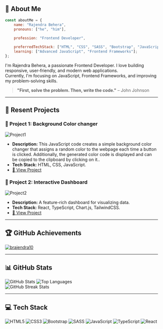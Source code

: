 ## 🚀 About Me

```javascript
const aboutMe = {
    name: "Rajendra Behera",
    pronouns: ["he", "him"],
    
    profession: "Frontend Developer",

    preferredTechStack: ["HTML", "CSS", "SASS", "Bootstrap", "JavaScript", "React"],
    learning: ["Advanced JavaScript", "Frontend Frameworks"];
};
```
I'm Rajendra Behera, a passionate Frontend Developer. I love building responsive, user-friendly, and modern web applications.  
Currently, I'm focusing on JavaScript, Frontend Frameworks, and improving my problem-solving skills.

> **"First, solve the problem. Then, write the code."** – John Johnson

---

## 📌 Resent Projects

### 🌟 Project 1: **Background Color changer**
![Project1](https://github.com/BRajendra10/JavaScript/blob/068c7592e05c63be5193d58b64dd020c06228cfc/Background%20color%20changer/Background_color_changer.png)
- **Description:** This JavaScript code creates a simple background color changer that assigns a random color to the webpage each time a button is clicked. Additionally, the generated color code is displayed and can be copied to the clipboard by clicking on it..
- **Tech Stack:** HTML, CSS, JavaScript.
- [🔗 View Project](https://github.com/BRajendra10/JavaScript/tree/main/Background%20color%20changer)

### 🚀 Project 2: **Interactive Dashboard**
![Project2](https://via.placeholder.com/600x300)
- **Description:** A feature-rich dashboard for visualizing data.
- **Tech Stack:** React, TypeScript, Chart.js, TailwindCSS.
- [🔗 View Project](https://github.com/BRajendra10/project2)

---

## 🏆 GitHub Achievements

<p align="left"> <a href="https://github.com/ryo-ma/github-profile-trophy"><img src="https://github-profile-trophy.vercel.app/?username=brajendra10" alt="brajendra10" /></a> </p>

---
## **📊 GitHub Stats**  

<div>
  <img src="https://github-readme-stats.vercel.app/api?username=BRajendra10&show_icons=true&theme=radical" alt="GitHub Stats"/>
  <img src="https://github-readme-stats.vercel.app/api/top-langs/?username=BRajendra10&layout=compact&theme=dracula" alt="Top Languages"/>
  <br>
  <img align="center" src="https://github-readme-streak-stats.herokuapp.com/?user=brajendra10&" alt="GitHub Streak Stats" />
</div>

---

## 💻 Tech Stack

![HTML5](https://img.shields.io/badge/html5-%23E34F26.svg?style=for-the-badge&logo=html5&logoColor=white) ![CSS3](https://img.shields.io/badge/css3-%231572B6.svg?style=for-the-badge&logo=css3&logoColor=white) ![Bootstrap](https://img.shields.io/badge/bootstrap-%23563D7C.svg?style=for-the-badge&logo=bootstrap&logoColor=white) ![SASS](https://img.shields.io/badge/SASS-hotpink.svg?style=for-the-badge&logo=SASS&logoColor=white) ![JavaScript](https://img.shields.io/badge/javascript-%23323330.svg?style=for-the-badge&logo=javascript&logoColor=%23F7DF1E) ![TypeScript](https://img.shields.io/badge/typescript-%23007ACC.svg?style=for-the-badge&logo=typescript&logoColor=white) ![React](https://img.shields.io/badge/react-%2320232a.svg?style=for-the-badge&logo=react&logoColor=%2361DAFB)
